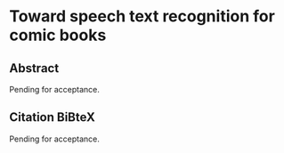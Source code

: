 Toward speech text recognition for comic books
===============================================
   
Abstract
------------------------------------------------
Pending for acceptance.

Citation BiBteX
-------------------------------------------------
Pending for acceptance.
